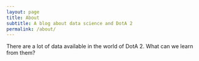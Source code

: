```yaml
---
layout: page
title: About
subtitle: A blog about data science and DotA 2
permalink: /about/
---
```


There are a lot of data available in the world of DotA 2. What can we learn from them?

